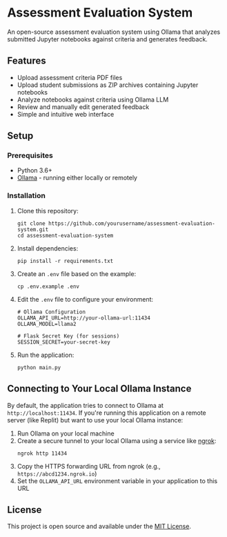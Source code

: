 # Assessment Evaluation System

An open-source assessment evaluation system using Ollama that analyzes submitted Jupyter notebooks against criteria and generates feedback.

## Features

- Upload assessment criteria PDF files
- Upload student submissions as ZIP archives containing Jupyter notebooks
- Analyze notebooks against criteria using Ollama LLM
- Review and manually edit generated feedback
- Simple and intuitive web interface

## Setup

### Prerequisites

- Python 3.6+
- [Ollama](https://github.com/ollama/ollama) - running either locally or remotely

### Installation

1. Clone this repository:
   ```
   git clone https://github.com/yourusername/assessment-evaluation-system.git
   cd assessment-evaluation-system
   ```

2. Install dependencies:
   ```
   pip install -r requirements.txt
   ```

3. Create an `.env` file based on the example:
   ```
   cp .env.example .env
   ```

4. Edit the `.env` file to configure your environment:
   ```
   # Ollama Configuration
   OLLAMA_API_URL=http://your-ollama-url:11434
   OLLAMA_MODEL=llama2
   
   # Flask Secret Key (for sessions)
   SESSION_SECRET=your-secret-key
   ```

5. Run the application:
   ```
   python main.py
   ```

## Connecting to Your Local Ollama Instance

By default, the application tries to connect to Ollama at `http://localhost:11434`. If you're running this application on a remote server (like Replit) but want to use your local Ollama instance:

1. Run Ollama on your local machine
2. Create a secure tunnel to your local Ollama using a service like [ngrok](https://ngrok.com/):
   ```
   ngrok http 11434
   ```
3. Copy the HTTPS forwarding URL from ngrok (e.g., `https://abcd1234.ngrok.io`)
4. Set the `OLLAMA_API_URL` environment variable in your application to this URL

## License

This project is open source and available under the [MIT License](LICENSE).